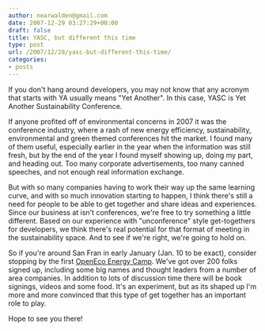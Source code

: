 ```yaml
---
author: nearwalden@gmail.com
date: 2007-12-29 03:27:29+00:00
draft: false
title: YASC, but different this time
type: post
url: /2007/12/28/yasc-but-different-this-time/
categories:
- posts
---
```


If you don't hang around developers, you may not know that any acronym that starts with YA usually means "Yet Another".  In this case, YASC is Yet Another Sustainability Conference.





If anyone profited off of environmental concerns in 2007 it was the conference industry, where a rash of new energy efficiency, sustainability, environmental and green themed conferences hit the market.  I found many of them useful, especially earlier in the year when the information was still fresh, but by the end of the year I found myself showing up, doing my part, and heading out.  Too many corporate advertisements, too  many canned speeches, and not enough real information exchange.  





But with so many companies having to work their way up the same learning curve, and with so much innovation starting to happen, I think there's still a need for people to be able to get together and share ideas and experiences.  Since our business at isn't conferences, we're free to try something a little different.  Based on our experience with "unconference" style get-togethers for developers, we think there's real potential for that format of meeting in the sustainability space.  And to see if we're right, we're going to hold on.  





So if you're around San Fran in early January (Jan. 10 to be exact), consider stopping by the first [OpenEco Energy Camp](http://www.openeco.org/energycamp).  We've got over 200 folks signed up, including some big names and thought leaders from a number of area companies.  In addition to lots of discussion time there will be book signings, videos and some food.  It's an experiment, but as its shaped up I'm more and more convinced that this type of get together has an important role to play.





Hope to see you there!



